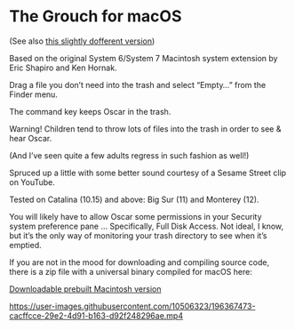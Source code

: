 # The Grouch for macOS

(See also [this slightly dofferent version](https://github.com/charlierobin/oscar-the-grouch-version-2))

Based on the original System 6/System 7 Macintosh system extension by Eric Shapiro and Ken Hornak.

Drag a file you don’t need into the trash and select “Empty…” from the Finder menu.

The command key keeps Oscar in the trash.

Warning! Children tend to throw lots of files into the trash in order to see & hear Oscar.

(And I’ve seen quite a few adults regress in such fashion as well!)

Spruced up a little with some better sound courtesy of a Sesame Street clip on YouTube.

Tested on Catalina (10.15) and above: Big Sur (11) and Monterey (12).

You will likely have to allow Oscar some permissions in your Security system preference pane ... Specifically, Full Disk Access. Not ideal, I know, but it’s the only way of monitoring  your trash directory to see when it’s emptied.

If you are not in the mood for downloading and compiling source code, there is a zip file with a universal binary compiled for macOS here:

[Downloadable prebuilt Macintosh version](https://dl.dropboxusercontent.com/s/9fr7sc3zekolu9j/Oscar-the-Grouch.zip?dl=0)

https://user-images.githubusercontent.com/10506323/196367473-cacffcce-29e2-4d91-b163-d92f248296ae.mp4

